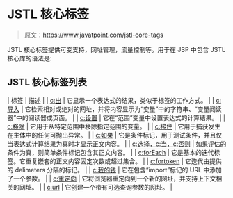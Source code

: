# JSTL 核心标签

> 原文：<https://www.javatpoint.com/jstl-core-tags>

JSTL 核心标签提供可变支持，网址管理，流量控制等。用于在 JSP 中包含 JSTL 核心库的语法是:

## JSTL 核心标签列表

| 标签 | 描述 |
| [c:出](jstl-core-out-tag) | 它显示一个表达式的结果，类似于标签的工作方式。 |
| [c:导入](jstl-core-import-tag) | 它检索相对或绝对的网址，并将内容显示为“变量”中的字符串、“变量阅读器”中的阅读器或页面。 |
| [c:设置](jstl-core-set-tag) | 它在“范围”变量中设置表达式的计算结果。 |
| [c:移除](jstl-core-remove-tag) | 它用于从特定范围中移除指定范围的变量。 |
| [c:接住](jstl-core-catch-tag) | 它用于捕获发生在主体中的任何可抛出异常。 |
| [c:如果](jstl-core-if-tag) | 它是条件标记，用于测试条件，并且仅当表达式计算结果为真时才显示正文内容。 |
| [c:选择，c:当，c:否则](jstl-core-choose-when-otherwise-tag) | 如果评估的条件为真，则简单条件标记包含其正文内容。 |
| [c:forEach](jstl-core-forEach-tag) | 它是基本的迭代标签。它重复嵌套的正文内容固定次数或超过集合。 |
| [c:fortoken](jstl-core-forTokens) | 它迭代由提供的 delimeters 分隔的标记。 |
| [c:我的钱](jstl-core-param-tag) | 它在包含“import”标记的 URL 中添加了一个参数。 |
| [c:重定向](jstl-core-redirect-tag) | 它将浏览器重定向到一个新的网址，并支持上下文相关的网址。 |
| [c:url](jstl-core-url-tag) | 它创建一个带有可选查询参数的网址。 |